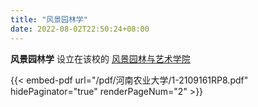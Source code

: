 ```yaml
---
title: "风景园林学"
date: 2022-08-02T22:50:24+08:00
---
```


**风景园林学** 设立在该校的 [风景园林与艺术学院](http://jingyi.henau.edu.cn/)

{{< embed-pdf url="/pdf/河南农业大学/1-2109161RP8.pdf" hidePaginator="true" renderPageNum="2" >}}
